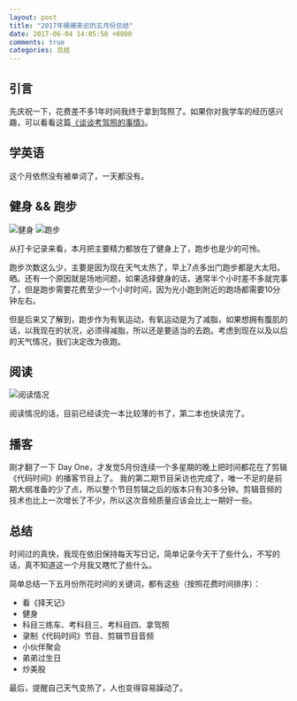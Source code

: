 ```yaml
---
layout: post
title: "2017年姗姗来迟的五月份总结"
date: 2017-06-04 14:05:58 +0800
comments: true
categories: 总结
---
```

## 引言

先庆祝一下，花费差不多1年时间我终于拿到驾照了。如果你对我学车的经历感兴趣，可以看看这篇[《谈谈考驾照的事情》](https://blog.forecho.com/talk-about-things-driving-test.html)。

## 学英语

这个月依然没有被单词了，一天都没有。

<!--more-->

## 健身 && 跑步

![健身](http://i.imgur.com/Z7JQsWGl.png)
![跑步](http://i.imgur.com/EfO0bLTl.png)

从打卡记录来看，本月把主要精力都放在了健身上了，跑步也是少的可怜。

跑步次数这么少，主要是因为现在天气太热了，早上7点多出门跑步都是大太阳，晒。还有一个原因就是场地问题，如果选择健身的话，通常半个小时差不多就完事了，但是跑步需要花费至少一个小时时间，因为光小跑到附近的跑场都需要10分钟左右。

但是后来又了解到，跑步作为有氧运动，有氧运动是为了减脂，如果想拥有腹肌的话，以我现在的状况，必须得减脂，所以还是要适当的去跑。考虑到现在以及以后的天气情况，我们决定改为夜跑。

## 阅读

![阅读情况](http://i.imgur.com/QzyCl8nl.jpg)

阅读情况的话，目前已经读完一本比较薄的书了，第二本也快读完了。

## 播客

刚才翻了一下 Day One，才发觉5月份连续一个多星期的晚上把时间都花在了剪辑《代码时间》的播客节目上了。
我的第二期节目采访也完成了，唯一不足的是前期大纲准备的少了点，所以整个节目剪辑之后的版本只有30多分钟。剪辑音频的技术也比上一次增长了不少，所以这次音频质量应该会比上一期好一些。

## 总结

时间过的真快，我现在依旧保持每天写日记，简单记录今天干了些什么，不写的话，真不知道这一个月我又瞎忙了些什么。

简单总结一下五月份所花时间的关键词，都有这些（按照花费时间排序）：

- 看《择天记》
- 健身
- 科目三练车、考科目三、考科目四、拿驾照
- 录制《代码时间》节目、剪辑节目音频
- 小伙伴聚会
- 弟弟过生日
- 炒美股

最后，提醒自己天气变热了，人也变得容易躁动了。